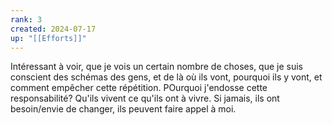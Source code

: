 ```yaml
---
rank: 3
created: 2024-07-17
up: "[[Efforts]]"
---
```

Intéressant à voir, que je vois un certain nombre de choses, que je suis conscient des schémas des gens, et de là où ils vont, pourquoi ils y vont, et comment empêcher cette répétition.
POurquoi j'endosse cette responsabilité? Qu'ils vivent ce qu'ils ont à vivre. Si jamais, ils ont besoin/envie de changer, ils peuvent faire appel à moi.